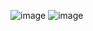 ![image](https://github.com/user-attachments/assets/83a6c34d-f651-4cc9-8b8c-e3d3bfb54930)
![image](https://github.com/user-attachments/assets/d6f4c67b-52b3-46df-8d90-2af8261f1176)
